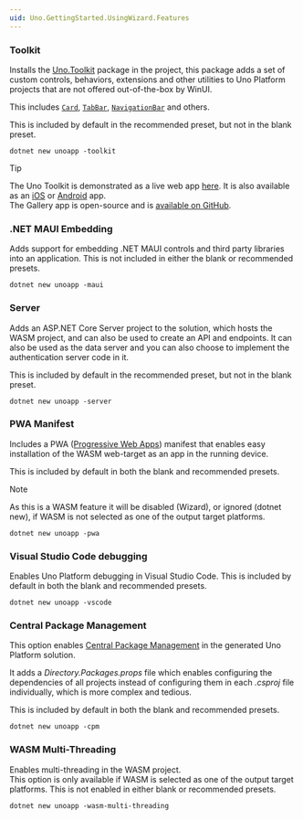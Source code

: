 ```yaml
---
uid: Uno.GettingStarted.UsingWizard.Features
---
```



### Toolkit  
Installs the [Uno.Toolkit](https://github.com/unoplatform/uno.toolkit.ui) package in the project, this package adds a set of custom controls, behaviors, extensions and other utilities to Uno Platform projects that are not offered out-of-the-box by WinUI.  

This includes [`Card`](https://github.com/unoplatform/uno.toolkit.ui/blob/main/src/Uno.Toolkit.UI/Controls/Card/Card.cs), [`TabBar`](https://github.com/unoplatform/uno.toolkit.ui/blob/main/src/Uno.Toolkit.UI/Controls/TabBar/TabBar.cs), [`NavigationBar`](https://github.com/unoplatform/uno.toolkit.ui/blob/main/src/Uno.Toolkit.UI/Controls/NavigationBar/NavigationBar.cs) and others.

This is included by default in the recommended preset, but not in the blank preset.

```
dotnet new unoapp -toolkit
```

> [!TIP]
> The Uno Toolkit is demonstrated as a live web app [here](https://gallery.platform.uno/). It is also available as an [iOS](https://apps.apple.com/us/app/uno-gallery/id1380984680) or [Android](https://play.google.com/store/apps/details?id=com.nventive.uno.ui.demo) app.  
> The Gallery app is open-source and is [available on GitHub](https://github.com/unoplatform/uno.gallery).  

### .NET MAUI Embedding
Adds support for embedding .NET MAUI controls and third party libraries into an application. This is not included in either the blank or recommended presets.

```
dotnet new unoapp -maui
```


### Server  
Adds an ASP.NET Core Server project to the solution, which hosts the WASM project, and can also be used to create an API and endpoints. It can also be used as the data server and you can also choose to implement the authentication server code in it.

This is included by default in the recommended preset, but not in the blank preset.

```
dotnet new unoapp -server
```


### PWA Manifest
Includes a PWA ([Progressive Web Apps](https://learn.microsoft.com/en-us/microsoft-edge/progressive-web-apps-chromium)) manifest that enables easy installation of the WASM web-target as an app in the running device.

This is included by default in both the blank and recommended presets.

> [!NOTE]
> As this is a WASM feature it will be disabled (Wizard), or ignored (dotnet new), if WASM is not selected as one of the output target platforms.

```
dotnet new unoapp -pwa
```


### Visual Studio Code debugging
Enables Uno Platform debugging in Visual Studio Code. This is included by default in both the blank and recommended presets.

```
dotnet new unoapp -vscode
```


### Central Package Management
This option enables [Central Package Management](https://learn.microsoft.com/nuget/consume-packages/Central-Package-Management) in the generated Uno Platform solution.  

It adds a *Directory.Packages.props* file which enables configuring the dependencies of all projects instead of configuring them in each *.csproj* file individually, which is more complex and tedious.

This is included by default in both the blank and recommended presets.

```
dotnet new unoapp -cpm
```

### WASM Multi-Threading
Enables multi-threading in the WASM project.  
This option is only available if WASM is selected as one of the output target platforms. This is not enabled in either blank or recommended presets.

```
dotnet new unoapp -wasm-multi-threading
```


